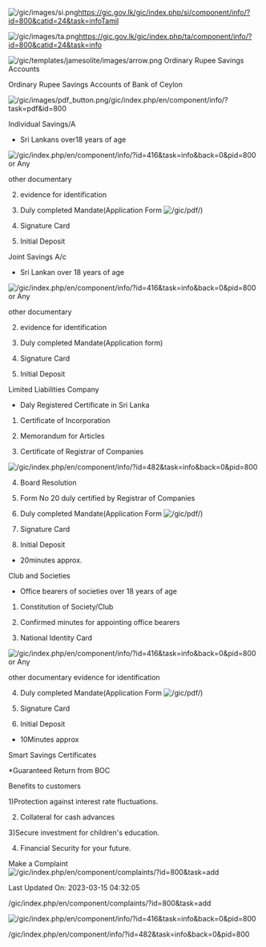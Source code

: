 <!-- Source: https://gic.gov.lk/gic/index.php/en/component/info/?id=800&catid=24&task=info -->

![/gic/images/si.png](/gic/images/si.png)https://gic.gov.lk/gic/index.php/si/component/info/?id=800&catid=24&task=infoTamil

![/gic/images/ta.png](/gic/images/ta.png)https://gic.gov.lk/gic/index.php/ta/component/info/?id=800&catid=24&task=info

![/gic/templates/jamesolite/images/arrow.png](/gic/templates/jamesolite/images/arrow.png) Ordinary Rupee Savings Accounts

Ordinary Rupee Savings Accounts of Bank of Ceylon

![/gic/images/pdf_button.png](/gic/images/pdf_button.png)/gic/index.php/en/component/info/?task=pdf&id=800

Individual Savings/A

 * Sri Lankans over18 years of age

 ![/gic/index.php/en/component/info/?id=416&task=info&back=0&pid=800](/gic/index.php/en/component/info/?id=416&task=info&back=0&pid=800) or Any

 other documentary

 2. evidence for identification

 3. Duly completed Mandate(Application Form ![/gic/pdf/](/gic/pdf/))

 4. Signature Card

 5. Initial Deposit

Joint Savings A/c

 * Sri Lankan over 18 years of age

 ![/gic/index.php/en/component/info/?id=416&task=info&back=0&pid=800](/gic/index.php/en/component/info/?id=416&task=info&back=0&pid=800) or Any

 other documentary

 2. evidence for identification

 3. Duly completed Mandate(Application form)

 4. Signature Card

 5. Initial Deposit

Limited Liabilities Company

 * Daly Registered Certificate in Sri Lanka

 1. Certificate of Incorporation

 2. Memorandum for Articles

 3. Certificate of Registrar of Companies

 ![/gic/index.php/en/component/info/?id=482&task=info&back=0&pid=800](/gic/index.php/en/component/info/?id=482&task=info&back=0&pid=800)

 4. Board Resolution

 5. Form No 20 duly certified by Registrar of Companies

 6. Duly completed Mandate(Application Form ![/gic/pdf/](/gic/pdf/))

 7. Signature Card

 8. Initial Deposit

 * 20minutes approx.

Club and Societies

 * Office bearers of societies over 18 years of age

 1. Constitution of Society/Club

 2. Confirmed minutes for appointing office bearers

 3. National Identity Card

 ![/gic/index.php/en/component/info/?id=416&task=info&back=0&pid=800](/gic/index.php/en/component/info/?id=416&task=info&back=0&pid=800) or Any

 other documentary evidence for identification

 4. Duly completed Mandate(Application Form ![/gic/pdf/](/gic/pdf/))

 5. Signature Card

 6. Initial Deposit

 * 10Minutes approx

Smart Savings Certificates

*Guaranteed Return from BOC

Benefits to customers

1)Protection against interest rate fluctuations.

2) Collateral for cash advances

3)Secure investment for children's education.

4) Financial Security for your future.

Make a Complaint ![/gic/index.php/en/component/complaints/?id=800&task=add](/gic/index.php/en/component/complaints/?id=800&task=add)

Last Updated On: 2023-03-15 04:32:05

/gic/index.php/en/component/complaints/?id=800&task=add

![/gic/index.php/en/component/info/?id=416&task=info&back=0&pid=800](/gic/index.php/en/component/info/?id=416&task=info&back=0&pid=800)

/gic/index.php/en/component/info/?id=482&task=info&back=0&pid=800